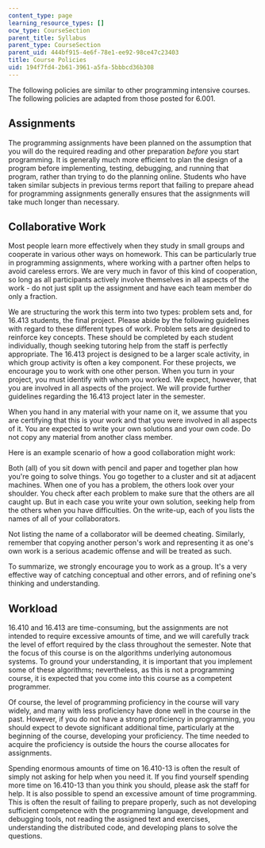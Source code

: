 ```yaml
---
content_type: page
learning_resource_types: []
ocw_type: CourseSection
parent_title: Syllabus
parent_type: CourseSection
parent_uid: 444bf915-4e6f-78e1-ee92-98ce47c23403
title: Course Policies
uid: 194f7fd4-2b61-3961-a5fa-5bbbcd36b308
---
```


The following policies are similar to other programming intensive courses. The following policies are adapted from those posted for 6.001.

Assignments
-----------

The programming assignments have been planned on the assumption that you will do the required reading and other preparation _before_ you start programming. It is generally much more efficient to plan the design of a program before implementing, testing, debugging, and running that program, rather than trying to do the planning online. Students who have taken similar subjects in previous terms report that failing to prepare ahead for programming assignments generally ensures that the assignments will take much longer than necessary.

Collaborative Work
------------------

Most people learn more effectively when they study in small groups and cooperate in various other ways on homework. This can be particularly true in programming assignments, where working with a partner often helps to avoid careless errors. We are very much in favor of this kind of cooperation, so long as all participants actively involve themselves in all aspects of the work - do not just split up the assignment and have each team member do only a fraction.

We are structuring the work this term into two types: problem sets and, for 16.413 students, the final project. Please abide by the following guidelines with regard to these different types of work. Problem sets are designed to reinforce key concepts. These should be completed by each student individually, though seeking tutoring help from the staff is perfectly appropriate. The 16.413 project is designed to be a larger scale activity, in which group activity is often a key component. For these projects, we encourage you to work with one other person. When you turn in your project, you must identify with whom you worked. We expect, however, that you are involved in all aspects of the project. We will provide further guidelines regarding the 16.413 project later in the semester.

When you hand in any material with your name on it, we assume that you are certifying that this is your work and that you were involved in all aspects of it. You are expected to write your own solutions and your own code. Do not copy any material from another class member.

Here is an example scenario of how a good collaboration might work:

Both (all) of you sit down with pencil and paper and together plan how you're going to solve things. You go together to a cluster and sit at adjacent machines. When one of you has a problem, the others look over your shoulder. You check after each problem to make sure that the others are all caught up. But in each case you write your own solution, seeking help from the others when you have difficulties. On the write-up, each of you lists the names of all of your collaborators.

Not listing the name of a collaborator will be deemed cheating. Similarly, remember that copying another person's work and representing it as one's own work is a serious academic offense and will be treated as such.

To summarize, we strongly encourage you to work as a group. It's a very effective way of catching conceptual and other errors, and of refining one's thinking and understanding.

Workload
--------

16.410 and 16.413 are time-consuming, but the assignments are not intended to require excessive amounts of time, and we will carefully track the level of effort required by the class throughout the semester. Note that the focus of this course is on the algorithms underlying autonomous systems. To ground your understanding, it is important that you implement some of these algorithms; nevertheless, as this is not a programming course, it is expected that you come into this course as a competent programmer.

Of course, the level of programming proficiency in the course will vary widely, and many with less proficiency have done well in the course in the past. However, if you do not have a strong proficiency in programming, you should expect to devote significant additional time, particularly at the beginning of the course, developing your proficiency. The time needed to acquire the proficiency is outside the hours the course allocates for assignments.

Spending enormous amounts of time on 16.410-13 is often the result of simply not asking for help when you need it. If you find yourself spending more time on 16.410-13 than you think you should, please ask the staff for help. It is also possible to spend an excessive amount of time programming. This is often the result of failing to prepare properly, such as not developing sufficient competence with the programming language, development and debugging tools, not reading the assigned text and exercises, understanding the distributed code, and developing plans to solve the questions.